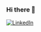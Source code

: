 ### Hi there 👋

<a href="https://www.linkedin.com/in/dkkariuki/"><img alt="LinkedIn" src="https://img.shields.io/badge/linkedin%20-%230077B5.svg?&style=for-the-badge&logo=linkedin&logoColor=white"/></a>

<!--
**dkkariuki/dkkariuki** is a ✨ _special_ ✨ repository because its `README.md` (this file) appears on your GitHub profile.

<a href="https://www.linkedin.com/in/dkkariuki/"><img alt="LinkedIn" src="https://img.shields.io/badge/linkedin%20-%230077B5.svg?&style=for-the-badge&logo=linkedin&logoColor=white"/></a>

Here are some ideas to get you started:

- 🔭 I’m currently working on ...
- 🌱 I’m currently learning ...
- 👯 I’m looking to collaborate on ...
- 🤔 I’m looking for help with ...
- 💬 Ask me about ...
- 📫 How to reach me: ...
- 😄 Pronouns: ...
- ⚡ Fun fact: ...
Cute 👜
-->
